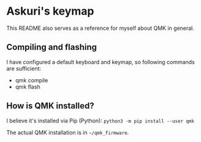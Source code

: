 # Askuri's keymap

This README also serves as a reference for myself about QMK in general.

## Compiling and flashing

I have configured a default keyboard and keymap, so following commands are sufficient:
* qmk compile
* qmk flash

## How is QMK installed?

I believe it's installed via Pip (Python): `python3 -m pip install --user qmk`

The actual QMK installation is in `~/qmk_firmware`.
